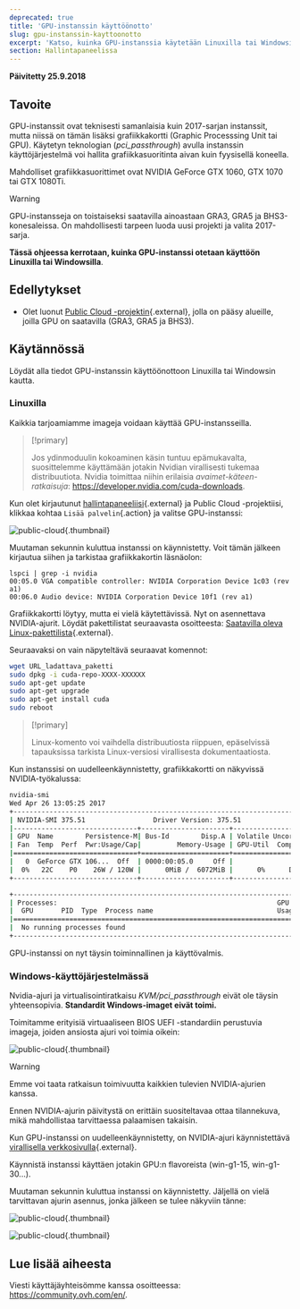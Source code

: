 ```yaml
---
deprecated: true
title: 'GPU-instanssin käyttöönotto'
slug: gpu-instanssin-kayttoonotto
excerpt: 'Katso, kuinka GPU-instanssia käytetään Linuxilla tai Windowsilla'
section: Hallintapaneelissa
---
```


**Päivitetty 25.9.2018**

## Tavoite

GPU-instanssit ovat teknisesti samanlaisia kuin 2017-sarjan instanssit, mutta niissä on tämän lisäksi grafiikkakortti (Graphic Processsing Unit tai GPU). Käytetyn teknologian (*pci_passthrough*) avulla instanssin käyttöjärjestelmä voi hallita grafiikkasuoritinta aivan kuin fyysisellä koneella.

Mahdolliset grafiikkasuorittimet ovat NVIDIA GeForce GTX 1060, GTX 1070 tai GTX 1080Ti. 

> [!warning]
> 
> GPU-instansseja on toistaiseksi saatavilla ainoastaan GRA3, GRA5 ja BHS3-konesaleissa. On mahdollisesti tarpeen luoda uusi projekti ja valita 2017-sarja.
> 

**Tässä ohjeessa kerrotaan, kuinka GPU-instanssi otetaan käyttöön Linuxilla tai Windowsilla**.


## Edellytykset

- Olet luonut [Public Cloud -projektin](https://www.ovh-hosting.fi/public-cloud/instances/){.external}, jolla on pääsy alueille, joilla GPU on saatavilla (GRA3, GRA5 ja BHS3). 

## Käytännössä

Löydät alla tiedot GPU-instanssin käyttöönottoon Linuxilla tai Windowsin kautta.


### Linuxilla

Kaikkia tarjoamiamme imageja voidaan käyttää GPU-instansseilla.

> [!primary]
>
> Jos ydinmoduulin kokoaminen käsin tuntuu epämukavalta, suosittelemme käyttämään jotakin Nvidian virallisesti tukemaa distribuutiota. Nvidia toimittaa niihin erilaisia *avaimet-käteen-ratkaisuja*: <https://developer.nvidia.com/cuda-downloads>.
> 

Kun olet kirjautunut [hallintapaneeliisi](https://www.ovh.com/auth/?action=gotomanager){.external} ja Public Cloud -projektiisi, klikkaa kohtaa `Lisää palvelin`{.action} ja valitse GPU-instanssi: 

![public-cloud](images/EN-Flavors.png){.thumbnail}

Muutaman sekunnin kuluttua instanssi on käynnistetty. Voit tämän jälkeen kirjautua siihen ja tarkistaa grafiikkakortin läsnäolon:  

```ssh
lspci | grep -i nvidia
00:05.0 VGA compatible controller: NVIDIA Corporation Device 1c03 (rev a1)
00:06.0 Audio device: NVIDIA Corporation Device 10f1 (rev a1)
```

Grafiikkakortti löytyy, mutta ei vielä käytettävissä. Nyt on asennettava NVIDIA-ajurit. Löydät pakettilistat seuraavasta osoitteesta: [Saatavilla oleva Linux-pakettilista](http://developer.download.nvidia.com/compute/cuda/repos/){.external}.

Seuraavaksi on vain näpyteltävä seuraavat komennot:

```sh
wget URL_ladattava_paketti
sudo dpkg -i cuda-repo-XXXX-XXXXXX
sudo apt-get update
sudo apt-get upgrade
sudo apt-get install cuda
sudo reboot
```

> [!primary]
>
> Linux-komento voi vaihdella distribuutiosta riippuen, epäselvissä tapauksissa tarkista Linux-versiosi virallisesta dokumentaatiosta.
> 


Kun instanssisi on uudelleenkäynnistetty, grafiikkakortti on näkyvissä NVIDIA-työkalussa:

```sh
nvidia-smi
Wed Apr 26 13:05:25 2017
+-----------------------------------------------------------------------------+
| NVIDIA-SMI 375.51                 Driver Version: 375.51                    |
|-------------------------------+----------------------+----------------------+
| GPU  Name        Persistence-M| Bus-Id        Disp.A | Volatile Uncorr. ECC |
| Fan  Temp  Perf  Pwr:Usage/Cap|         Memory-Usage | GPU-Util  Compute M. |
|===============================+======================+======================|
|   0  GeForce GTX 106...  Off  | 0000:00:05.0     Off |                  N/A |
|  0%   22C    P0    26W / 120W |      0MiB /  6072MiB |      0%      Default |
+-------------------------------+----------------------+----------------------+

+-----------------------------------------------------------------------------+
| Processes:                                                       GPU Memory |
|  GPU       PID  Type  Process name                               Usage      |
|=============================================================================|
|  No running processes found                                                 |
+-----------------------------------------------------------------------------+
```

GPU-instanssi on nyt täysin toiminnallinen ja käyttövalmis.


### Windows-käyttöjärjestelmässä

Nvidia-ajuri ja virtualisointiratkaisu *KVM/pci_passthrough* eivät ole täysin yhteensopivia. **Standardit Windows-imaget eivät toimi.**

Toimitamme erityisiä virtuaaliseen BIOS UEFI -standardiin perustuvia imageja, joiden ansiosta ajuri voi toimia oikein:

![public-cloud](images/EN-WindowsImages.png){.thumbnail}


> [!warning]
>
> Emme voi taata ratkaisun toimivuutta kaikkien tulevien NVIDIA-ajurien kanssa.
>
> Ennen NVIDIA-ajurin päivitystä on erittäin suositeltavaa ottaa tilannekuva, mikä mahdollistaa tarvittaessa palaamisen takaisin.
>

Kun GPU-instanssi on uudelleenkäynnistetty, on NVIDIA-ajuri käynnistettävä [virallisella verkkosivulla](https://www.nvidia.com/Download/index.aspx){.external}.

Käynnistä instanssi käyttäen jotakin GPU:n flavoreista (win-g1-15, win-g1-30...).

Muutaman sekunnin kuluttua instanssi on käynnistetty. Jäljellä on vielä tarvittavan ajurin asennus, jonka jälkeen se tulee näkyviin tänne:


![public-cloud](images/WindowsDriverVersion.png){.thumbnail}

![public-cloud](images/WindowsDeviceManager.png){.thumbnail}


## Lue lisää aiheesta

Viesti käyttäjäyhteisömme kanssa osoitteessa: <https://community.ovh.com/en/>.